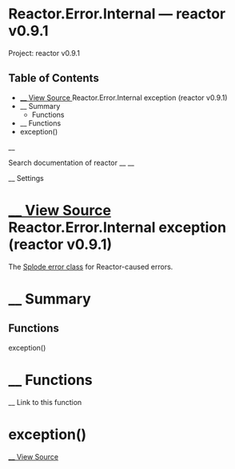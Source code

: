 # Reactor.Error.Internal — reactor v0.9.1

Project: reactor v0.9.1

## Table of Contents

- [ __ View Source ](external_link) Reactor.Error.Internal exception (reactor v0.9.1)
- __ Summary
  - Functions
- __ Functions
- exception()

__

Search documentation of reactor __ __

__ Settings

#  [ __ View Source ](external_link) Reactor.Error.Internal exception (reactor v0.9.1)

The [Splode error class](external_link) for Reactor-caused errors.

#  __ Summary

##  Functions

exception()

#  __ Functions

__ Link to this function

# exception()

[ __ View Source ](external_link)
